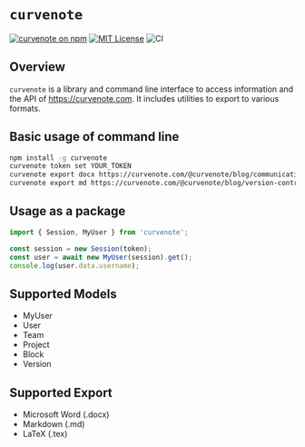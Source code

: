 # `curvenote`

[![curvenote on npm](https://img.shields.io/npm/v/curvenote.svg)](https://www.npmjs.com/package/curvenote)
[![MIT License](https://img.shields.io/badge/license-MIT-blue.svg)](https://github.com/curvenote/curvenotejs/blob/main/LICENSE)
![CI](https://github.com/curvenote/curvenotejs/workflows/CI/badge.svg)

## Overview

`curvenote` is a library and command line interface to access information and the API of <https://curvenote.com>. It includes utilities to export to various formats.

## Basic usage of command line

```bash
npm install -g curvenote
curvenote token set YOUR_TOKEN
curvenote export docx https://curvenote.com/@curvenote/blog/communicating-science communicating-science.docx
curvenote export md https://curvenote.com/@curvenote/blog/version-control-for-scientists version-control.md
```

## Usage as a package

```ts
import { Session, MyUser } from 'curvenote';

const session = new Session(token);
const user = await new MyUser(session).get();
console.log(user.data.username);
```

## Supported Models

- MyUser
- User
- Team
- Project
- Block
- Version

## Supported Export

- Microsoft Word (.docx)
- Markdown (.md)
- LaTeX (.tex)
